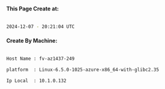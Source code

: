 
   
#### This Page Create at:

```bash

2024-12-07 - 20:21:04 UTC

```

#### Create By Machine:

```bash

Host Name : fv-az1437-249

platform  : Linux-6.5.0-1025-azure-x86_64-with-glibc2.35

Ip Local  : 10.1.0.132

```

